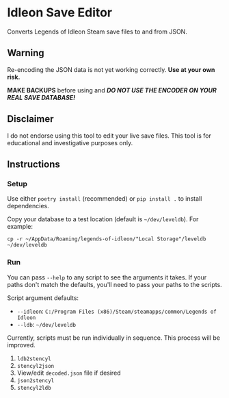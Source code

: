 # Idleon Save Editor

Converts Legends of Idleon Steam save files to and from JSON.

## Warning

Re-encoding the JSON data is not yet working correctly. **Use at your own risk.**

**MAKE BACKUPS** before using and ***DO NOT USE THE ENCODER ON YOUR REAL SAVE DATABASE!***

## Disclaimer

I do not endorse using this tool to edit your live save files. 
This tool is for educational and investigative purposes only.

## Instructions

### Setup

Use either `poetry install` (recommended) or `pip install .` to install dependencies.

Copy your database to a test location (default is `~/dev/leveldb`). For example:

```
cp -r ~/AppData/Roaming/legends-of-idleon/"Local Storage"/leveldb ~/dev/leveldb
```

### Run

You can pass `--help` to any script to see the arguments it takes.
If your paths don't match the defaults, you'll need to pass your paths to the scripts.

Script argument defaults:

* `--idleon`: `C:/Program Files (x86)/Steam/steamapps/common/Legends of Idleon`
* `--ldb`: `~/dev/leveldb`

Currently, scripts must be run individually in sequence. This process will be improved.

1. `ldb2stencyl`
2. `stencyl2json`
3. View/edit `decoded.json` file if desired
4. `json2stencyl`
5. `stencyl2ldb`
